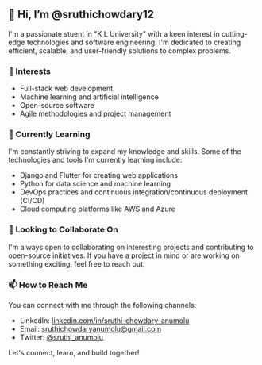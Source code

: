 ## 👋 Hi, I’m @sruthichowdary12

I'm a passionate stuent in "K L University" with a keen interest in cutting-edge technologies and software engineering. I'm dedicated to creating efficient, scalable, and user-friendly solutions to complex problems. 

### 👀 Interests

- Full-stack web development
- Machine learning and artificial intelligence
- Open-source software
- Agile methodologies and project management

### 🌱 Currently Learning

I'm constantly striving to expand my knowledge and skills. Some of the technologies and tools I'm currently learning include:

- Django and Flutter for creating web applications
- Python for data science and machine learning
- DevOps practices and continuous integration/continuous deployment (CI/CD)
- Cloud computing platforms like AWS and Azure

### 💞️ Looking to Collaborate On

I'm always open to collaborating on interesting projects and contributing to open-source initiatives. If you have a project in mind or are working on something exciting, feel free to reach out.

### 📫 How to Reach Me

You can connect with me through the following channels:

- LinkedIn: [linkedin.com/in/sruthi-chowdary-anumolu](https://www.linkedin.com/in/sruthi-chowdary-anumolu-417241273/)
- Email: sruthichowdaryanumolu@gmail.com
- Twitter: [@sruthi_anumolu](https://twitter.com/sruthi_anumolu)

Let's connect, learn, and build together!

<!---
sruthichowdary12/sruthichowdary12 is a ✨ special ✨ repository because its `README.md` (this file) appears on your GitHub profile.
You can click the Preview link to take a look at your changes.
--->
